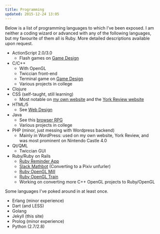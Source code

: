 ```yaml
---
title: Programming
updated: 2015-12-24 13:05
---
```


Below is a list of programming languages to which I’ve been exposed. I am neither a coding wizard or advanced with any of the following languages, but my favourite of them all is Ruby. More detailed descriptions available upon request.

+ ActionScript 2.0/3.0
	+ Flash games on [Game Design](../game-design)
+ C/C++
	+ With OpenGL
	+ Twiccian front-end
	+ Terminal game on [Game Design](../game-design)
	+ Various projects in college
+ Clojure
+ CSS (self-taught, still learning)
	+ Most notable on <a href="http://www.ryanhammett.com/" target="_blank">my own website</a> and the <a href="http://www.yorkreview.org" target="_blank">York Review website</a>
+ HTML/5
	+ See [Web Design](../web-design)
+ Java
	+ See this [browser RPG](https://github.com/Larke12/Team_Assignment_RPG)
	+ Various projects in college
+ PHP (minor, just messing with Wordpress backend)
	+ Mainly in WordPress: used on my own website, York Review, and was most prominent on Nintendo Castle 4.0
+ Qt/QML
	+ Twiccian GUI
+ Ruby/Ruby on Rails
	+ [Ruby Reminder App](https://github.com/Larke12/ruby-reminder)
	+ [Slack Mathbot](https://github.com/Larke12/slack-mathbot) (Converting to a Pixiv unfurler)
	+ [Ruby OpenGL Mill](https://github.com/Larke12/ruby-opengl-mill)
	+ [Ruby OpenGL Train](https://github.com/Larke12/ruby-opengl-train)
	+ Working on converting more C++ OpenGL projects to Ruby/OpenGL

Some languages I've poked around in at least once.

+ Erlang (minor experience)
+ Dart (and LESS)
+ Golang
+ Jekyll (this site)
+ Prolog (minor experience)
+ Python (2.7/2.8)
